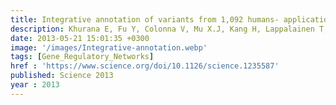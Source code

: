 ```yaml
---
title: Integrative annotation of variants from 1,092 humans- application to cancer genomics
description: Khurana E, Fu Y, Colonna V, Mu X.J, Kang H, Lappalainen T, Sboner A, Lochovsky L, Chen J, Harmanci A,<strong> Das J</strong>, Abyzov A, Balasubramanian S, Beal K, Chakravarty D, Challis  D, Chen Y, Clarke D, Clarke L, Cunningham F, Evani U, Flicek P, Fragoza R, Garrison E, Gibbs R, Gümüş Z, Herrero J, Kitabayashi N, Kong Y, Lage K, Liluashvili V, Lipkin S, MacArthur D, Marth G, Muzny D, Pers T, Ritchie G, Rosenfeld J, Sisu C, Wei X, Wilson M, Xue Y, Yu F, Dermitzakis E, Yu H, Rubin M, Tyler-Smith C, Gerstein M
date: 2013-05-21 15:01:35 +0300
image: '/images/Integrative-annotation.webp'
tags: [Gene_Regulatory_Networks]
href : 'https://www.science.org/doi/10.1126/science.1235587'
published: Science 2013
year : 2013
---
```


